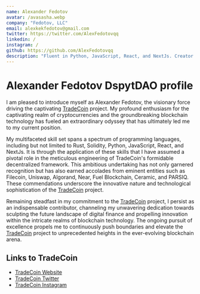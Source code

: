 ```yaml
---
name: Alexander Fedotov
avatar: /avasasha.webp
company: "Fedotov, LLC"
email: alexkekfedotov@gmail.com
twitter: https://twitter.com/AlexFedotovqq
linkedin: /
instagram: /
github: https://github.com/AlexFedotovqq
description: "Fluent in Python, JavaScript, React, and NextJs. Creator of innovative TradeCoin. Pivotal in engineering its decentralized framework. Dedication to shaping digital finance's future and fostering blockchain innovation."
---
```


<h1 className="mt-2 text-3xl font-bold tracking-tight text-center text-gray-900 sm:text-4xl">
   Alexander Fedotov DspytDAO profile
</h1>

<div className="mt-6 max-w-xl text-base leading-7 dark:text-gray-100 text-gray-700 lg:max-w-none">

I am pleased to introduce myself as Alexander Fedotov, the visionary force driving the captivating [TradeCoin](https://trade-coin-xi.vercel.app/) project. My profound enthusiasm for the captivating realm of cryptocurrencies and the groundbreaking blockchain technology has fueled an extraordinary odyssey that has ultimately led me to my current position.

My multifaceted skill set spans a spectrum of programming languages, including but not limited to Rust, Solidity, Python, JavaScript, React, and NextJs. It is through the application of these skills that I have assumed a pivotal role in the meticulous engineering of TradeCoin's formidable decentralized framework. This ambitious undertaking has not only garnered recognition but has also earned accolades from eminent entities such as Filecoin, Uniswap, Algorand, Near, Fuel Blockchain, Ceramic, and PARSIQ. These commendations underscore the innovative nature and technological sophistication of the [TradeCoin](https://trade-coin-xi.vercel.app/) project.

Remaining steadfast in my commitment to the [TradeCoin](https://trade-coin-xi.vercel.app/) project, I persist as an indispensable contributor, channeling my unwavering dedication towards sculpting the future landscape of digital finance and propelling innovation within the intricate realms of blockchain technology. The ongoing pursuit of excellence propels me to continuously push boundaries and elevate the [TradeCoin](https://trade-coin-xi.vercel.app/) project to unprecedented heights in the ever-evolving blockchain arena.

</div>
<h2 className="mt-2 text-3xl font-bold tracking-tight text-center text-gray-900 sm:text-4xl">
Links to TradeCoin
</h2>
<div className="mt-6 max-w-xl text-base leading-7 text-gray-700 lg:max-w-none">

- [TradeCoin Website](https://trade-coin-xi.vercel.app/)
- [TradeCoin Twitter](https://twitter.com/_TradeCoin_)
- [TradeCoin Instagram](https://www.instagram.com/_tradecoin_/)

</div>
